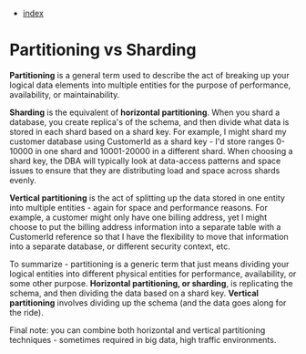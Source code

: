 - [index]()

# Partitioning vs Sharding

**Partitioning** is a general term used to describe the act of breaking up your logical data elements into multiple entities for the purpose of performance, availability, or maintainability.  

**Sharding** is the equivalent of **horizontal partitioning**. When you shard a database, you create replica's of the schema, and then divide what data is stored in each shard based on a shard key. For example, I might shard my customer database using CustomerId as a shard key - I'd store ranges 0-10000 in one shard and 10001-20000 in a different shard.  When choosing a shard key, the DBA will typically look at data-access patterns and space issues to ensure that they are distributing load and space across shards evenly.  

**Vertical partitioning** is the act of splitting up the data stored in one entity into multiple entities - again for space and performance reasons.  For example, a customer might only have one billing address, yet I might choose to put the billing address information into a separate table with a CustomerId reference so that I have the flexibility to move that information into a separate database, or different security context, etc.    

To summarize - partitioning is a generic term that just means dividing your logical entities into different physical entities for performance, availability, or some other purpose.  **Horizontal partitioning, or sharding**, is replicating the schema, and then dividing the data based on a shard key.  **Vertical partitioning** involves dividing up the schema (and the data goes along for the ride).  

Final note: you can combine both horizontal and vertical partitioning techniques - sometimes required in big data, high traffic environments.

